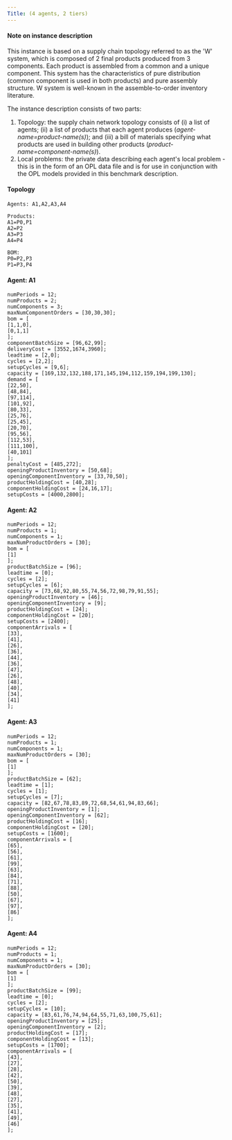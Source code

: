 ```yaml
---
Title: (4 agents, 2 tiers)
---
```


#### Note on instance description

This instance is based on a supply chain topology referred to as the 'W' system, which is composed of 2 final products produced from 3 components. Each product is assembled from a common and a unique component. This system has the characteristics of pure distribution (common component is used in both products) and pure assembly structure. W system is well-known in the assemble-to-order inventory literature.

The instance description consists of two parts:

1.  Topology: the supply chain network topology consists of (i) a list of agents; (ii) a list of products that each agent produces (*agent-name=product-name(s)*); and (iii) a bill of materials specifying what products are used in building other products (*product-name=component-name(s)*).
2.  Local problems: the private data describing each agent's local problem - this is in the form of an OPL data file and is for use in conjunction with the OPL models provided in this benchmark description.

#### Topology

    Agents: A1,A2,A3,A4

    Products: 
    A1=P0,P1
    A2=P2
    A3=P3
    A4=P4

    BOM:
    P0=P2,P3
    P1=P3,P4

#### Agent: A1

    numPeriods = 12;
    numProducts = 2;
    numComponents = 3;
    maxNumComponentOrders = [30,30,30];
    bom = [
    [1,1,0],
    [0,1,1]
    ];
    componentBatchSize = [96,62,99];
    deliveryCost = [3552,1674,3960];
    leadtime = [2,0];
    cycles = [2,2];
    setupCycles = [9,6];
    capacity = [169,132,132,188,171,145,194,112,159,194,199,130];
    demand = [
    [22,50],
    [48,84],
    [97,114],
    [101,92],
    [80,33],
    [25,76],
    [25,45],
    [20,70],
    [95,56],
    [112,53],
    [111,100],
    [40,101]
    ];
    penaltyCost = [485,272];
    openingProductInventory = [50,68];
    openingComponentInventory = [33,70,50];
    productHoldingCost = [40,28];
    componentHoldingCost = [24,16,17];
    setupCosts = [4000,2800];

#### Agent: A2

    numPeriods = 12;
    numProducts = 1;
    numComponents = 1;
    maxNumProductOrders = [30];
    bom = [
    [1]
    ];
    productBatchSize = [96];
    leadtime = [0];
    cycles = [2];
    setupCycles = [6];
    capacity = [73,68,92,80,55,74,56,72,98,79,91,55];
    openingProductInventory = [46];
    openingComponentInventory = [9];
    productHoldingCost = [24];
    componentHoldingCost = [20];
    setupCosts = [2400];
    componentArrivals = [
    [33],
    [41],
    [26],
    [36],
    [44],
    [36],
    [47],
    [26],
    [48],
    [40],
    [34],
    [41]
    ];

#### Agent: A3

    numPeriods = 12;
    numProducts = 1;
    numComponents = 1;
    maxNumProductOrders = [30];
    bom = [
    [1]
    ];
    productBatchSize = [62];
    leadtime = [1];
    cycles = [1];
    setupCycles = [7];
    capacity = [82,67,78,83,89,72,68,54,61,94,83,66];
    openingProductInventory = [1];
    openingComponentInventory = [62];
    productHoldingCost = [16];
    componentHoldingCost = [20];
    setupCosts = [1600];
    componentArrivals = [
    [65],
    [56],
    [61],
    [99],
    [63],
    [84],
    [71],
    [88],
    [50],
    [67],
    [97],
    [86]
    ];

#### Agent: A4

    numPeriods = 12;
    numProducts = 1;
    numComponents = 1;
    maxNumProductOrders = [30];
    bom = [
    [1]
    ];
    productBatchSize = [99];
    leadtime = [0];
    cycles = [2];
    setupCycles = [10];
    capacity = [83,61,76,74,94,64,55,71,63,100,75,61];
    openingProductInventory = [25];
    openingComponentInventory = [2];
    productHoldingCost = [17];
    componentHoldingCost = [13];
    setupCosts = [1700];
    componentArrivals = [
    [43],
    [27],
    [28],
    [42],
    [50],
    [39],
    [48],
    [27],
    [35],
    [41],
    [49],
    [46]
    ];